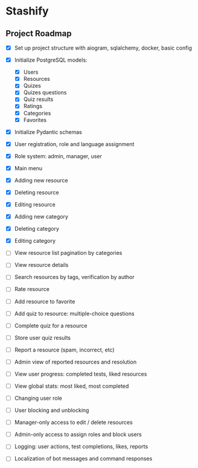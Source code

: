 # Stashify

## Project Roadmap

- [x] Set up project structure with aiogram, sqlalchemy, docker, basic config
- [x] Initialize PostgreSQL models: 
	- [x] Users
	- [x] Resources
	- [x] Quizes
	- [x] Quizes questions
	- [x] Quiz results
	- [x] Ratings
	- [x] Categories
	- [x] Favorites
- [x] Initialize Pydantic schemas

- [x] User registration, role and language assignment 
- [x] Role system: admin, manager, user 

- [x] Main menu
- [x] Adding new resource
- [x] Deleting resource
- [x] Editing resource
- [x] Adding new category
- [x] Deleting category
- [x] Editing category
- [ ] View resource list pagination by categories
- [ ] View resource details
- [ ] Search resources by tags, verification by author
- [ ] Rate resource
- [ ] Add resource to favorite

- [ ] Add quiz to resource: multiple-choice questions
- [ ] Complete quiz for a resource
- [ ] Store user quiz results

- [ ] Report a resource (spam, incorrect, etc)
- [ ] Admin view of reported resources and resolution

- [ ] View user progress: completed tests, liked resources
- [ ] View global stats: most liked, most completed

- [ ] Changing user role
- [ ] User blocking and unblocking 

- [ ] Manager-only access to edit / delete resources
- [ ] Admin-only access to assign roles and block users

- [ ] Logging: user actions, test completions, likes, reports

- [ ] Localization of bot messages and command responses
